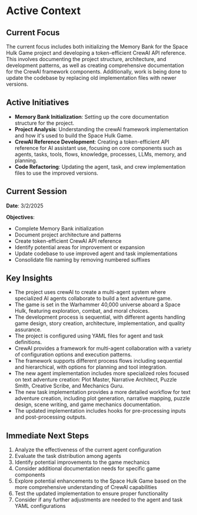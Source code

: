 # Active Context

## Current Focus

The current focus includes both initializing the Memory Bank for the Space Hulk Game project and developing a token-efficient CrewAI API reference. This involves documenting the project structure, architecture, and development patterns, as well as creating comprehensive documentation for the CrewAI framework components. Additionally, work is being done to update the codebase by replacing old implementation files with newer versions.

## Active Initiatives

- **Memory Bank Initialization**: Setting up the core documentation structure for the project.
- **Project Analysis**: Understanding the crewAI framework implementation and how it's used to build the Space Hulk Game.
- **CrewAI Reference Development**: Creating a token-efficient API reference for AI assistant use, focusing on core components such as agents, tasks, tools, flows, knowledge, processes, LLMs, memory, and planning.
- **Code Refactoring**: Updating the agent, task, and crew implementation files to use the improved versions.

## Current Session

**Date**: 3/2/2025

**Objectives**:
- Complete Memory Bank initialization
- Document project architecture and patterns
- Create token-efficient CrewAI API reference
- Identify potential areas for improvement or expansion
- Update codebase to use improved agent and task implementations
- Consolidate file naming by removing numbered suffixes

## Key Insights

- The project uses crewAI to create a multi-agent system where specialized AI agents collaborate to build a text adventure game.
- The game is set in the Warhammer 40,000 universe aboard a Space Hulk, featuring exploration, combat, and moral choices.
- The development process is sequential, with different agents handling game design, story creation, architecture, implementation, and quality assurance.
- The project is configured using YAML files for agent and task definitions.
- CrewAI provides a framework for multi-agent collaboration with a variety of configuration options and execution patterns.
- The framework supports different process flows including sequential and hierarchical, with options for planning and tool integration.
- The new agent implementation includes more specialized roles focused on text adventure creation: Plot Master, Narrative Architect, Puzzle Smith, Creative Scribe, and Mechanics Guru.
- The new task implementation provides a more detailed workflow for text adventure creation, including plot generation, narrative mapping, puzzle design, scene writing, and game mechanics documentation.
- The updated implementation includes hooks for pre-processing inputs and post-processing outputs.

## Immediate Next Steps

1. Analyze the effectiveness of the current agent configuration
2. Evaluate the task distribution among agents
3. Identify potential improvements to the game mechanics
4. Consider additional documentation needs for specific game components
5. Explore potential enhancements to the Space Hulk Game based on the more comprehensive understanding of CrewAI capabilities
6. Test the updated implementation to ensure proper functionality
7. Consider if any further adjustments are needed to the agent and task YAML configurations